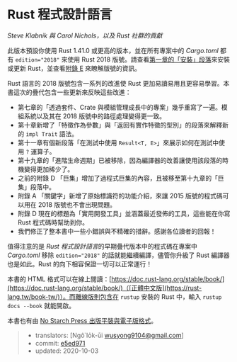 # Rust 程式設計語言

*Steve Klabnik 與 Carol Nichols，以及 Rust 社群的貢獻*

此版本預設你使用 Rust 1.41.0 或更高的版本，並在所有專案中的 *Cargo.toml* 都有 `edition="2018"` 來使用 Rust 2018 版號。請查看[第一章的「安裝」段落][install]<!-- ignore -->來安裝或更新 Rust，並查看[附錄 E][editions]<!-- ignore --> 來瞭解版號的資訊。

Rust 語言的 2018 版號包含一系列的改進使 Rust 更加易讀易用且更容易學習。本書這次的疊代包含一些更新來反映這些改進：

- 第七章的「透過套件、Crate 與模組管理成長中的專案」幾乎重寫了一遍。模組系統以及其在 2018 版號中的路徑處理變得更一致。
- 第十章新增了「特徵作為參數」與「返回有實作特徵的型別」的段落來解釋新的 `impl Trait` 語法。
- 第十一章有個新段落「在測試中使用 `Result<T, E>`」來展示如何在測試中使用 `?` 運算子。
- 第十九章的「進階生命週期」已被移除，因為編譯器的改善讓使用該段落的時機變得更加稀少了。
- 之前的附錄 D 「巨集」增加了過程式巨集的內容，且被移至第十九章的「巨集」段落中。
- 附錄 A 「關鍵字」新增了原始標識符的功能介紹，來讓 2015 版號的程式碼可以用在 2018 版號也不會出現問題。
- 附錄 D 現在的標題為「實用開發工具」並涵蓋最近發佈的工具，這些能在你寫 Rust 程式碼時幫助到你。
- 我們修正了整本書中一些小錯誤與不精確的措辭。感謝各位讀者的回報！

值得注意的是 *Rust 程式設計語言*的早期疊代版本中的程式碼在專案中 *Cargo.toml* 移除 `edition="2018"` 的話就能繼續編譯，儘管你升級了 Rust 編譯器也是如此。Rust 的向下相容保證一切可以正常運行！

本書的 HTML 格式可以在線上閱讀：[https://doc.rust-lang.org/stable/book/](https://doc.rust-lang.org/stable/book/)（[正體中文版](https://rust-lang.tw/book-tw/)）。而離線版則包含在 `rustup` 安裝的 Rust 中，輸入 `rustup docs --book` 就能開啟。

本書也有由 [No Starch Press 出版平裝與電子版格式][nsprust]。

[install]: ch01-01-installation.html
[editions]: appendix-05-editions.html
[nsprust]: https://nostarch.com/rust

> - translators: [Ngô͘ Io̍k-ūi <wusyong9104@gmail.com>]
> - commit: [e5ed971](https://github.com/rust-lang/book/blob/e5ed97128302d5fa45dbac0e64426bc7649a558c/src/title-page.md)
> - updated: 2020-10-03
